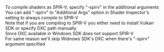 To compile shaders as SPIR-V, specify "-spirv" in the additional arguments  
You can add "-spirv" to "Additional Args" option in Shader Inspector's setting to always compile to SPIR-V  
Note that if you are compiling to SPIR-V you either need to install Vulkan SDK or specify DXC path manually  
Since DXC available in Windows SDK does not support SPIR-V  
For same reason we'll skip Widnows SDK's DXC when there's "-spirv" argument specified